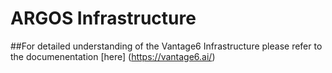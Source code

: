 # ARGOS Infrastructure

##For detailed understanding of the Vantage6 Infrastructure please refer to the documenentation [here] (https://vantage6.ai/) 

